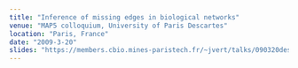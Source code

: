 ```yaml
---
title: "Inference of missing edges in biological networks"
venue: "MAP5 colloquium, University of Paris Descartes"
location: "Paris, France"
date: "2009-3-20"
slides: "https://members.cbio.mines-paristech.fr/~jvert/talks/090320descartes/descartes.pdf"
---
```

